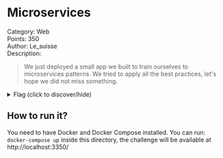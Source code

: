 # Microservices
Category: Web  
Points: 350  
Author: Le_suisse  
Description:
> We just deployed a small app we built to train ourselves
> to microservices patterns. We tried to apply all the best practices,
> let's hope we did not miss something.

<details>
    <summary>Flag (click to discover/hide)</summary>
    <p>GH18{writing_parsers_is_hard}</p>
</details>

## How to run it?
You need to have Docker and Docker Compose installed.
You can run: ``docker-compose up`` inside this directory, the challenge will
be available at http://localhost:3350/


